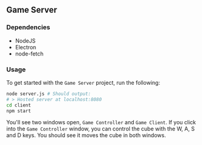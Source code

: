 ## Game Server

### Dependencies
- NodeJS
- Electron
- node-fetch

### Usage
To get started with the `Game Server` project, run the following:
```bash
node server.js # Should output:
# > Hosted server at localhost:8080
cd client
npm start
```

You'll see two windows open, `Game Controller` and `Game Client`.  If you click into the `Game Controller` window, you can control the cube with the W, A, S and D keys.  You should see it moves the cube in both windows.